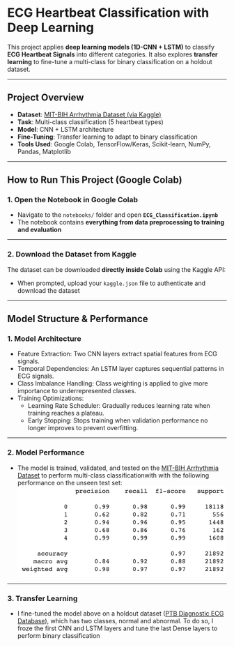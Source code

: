# ECG Heartbeat Classification with Deep Learning

This project applies **deep learning models (1D-CNN + LSTM)** to classify **ECG Heartbeat Signals** into different categories. It also explores **transfer learning** to fine-tune a multi-class for binary classification on a holdout dataset.

---

## **Project Overview**
- **Dataset**: [MIT-BIH Arrhythmia Dataset (via Kaggle)](https://www.kaggle.com/datasets/shayanfazeli/heartbeat)
- **Task**: Multi-class classification (5 heartbeat types)
- **Model**: CNN + LSTM architecture
- **Fine-Tuning**: Transfer learning to adapt to binary classification
- **Tools Used**: Google Colab, TensorFlow/Keras, Scikit-learn, NumPy, Pandas, Matplotlib

---

## **How to Run This Project (Google Colab)**
### **1. Open the Notebook in Google Colab**
- Navigate to the `notebooks/` folder and open **`ECG_Classification.ipynb`**
- The notebook contains **everything from data preprocessing to training and evaluation**

---

### **2. Download the Dataset from Kaggle**
The dataset can be downloaded **directly inside Colab** using the Kaggle API:
- When prompted, upload your `kaggle.json` file to authenticate and download the dataset

---

## **Model Structure & Performance**
### **1. Model Architecture**
- Feature Extraction: Two CNN layers extract spatial features from ECG signals.
- Temporal Dependencies: An LSTM layer captures sequential patterns in ECG signals.
- Class Imbalance Handling: Class weighting is applied to give more importance to underrepresented classes.
- Training Optimizations:
  - Learning Rate Scheduler: Gradually reduces learning rate when training reaches a plateau.
  - Early Stopping: Stops training when validation performance no longer improves to prevent overfitting.

---

### **2. Model Performance**
- The model is trained, validated, and tested on the [MIT-BIH Arrhythmia Dataset](https://www.physionet.org/content/mitdb/1.0.0/) to perform multi-class classificationwith with the following performance on the unseen test set:
![Classification Report](results/performance_metric.png)

---

### **3. Transfer Learning**
- I fine-tuned the model above on a holdout dataset ([PTB Diagnostic ECG Database](https://www.physionet.org/content/ptbdb/1.0.0/)), which has two classes, normal and abnormal. To do so, I froze the first CNN and LSTM layers and tune the last Dense layers to perform binary classification
